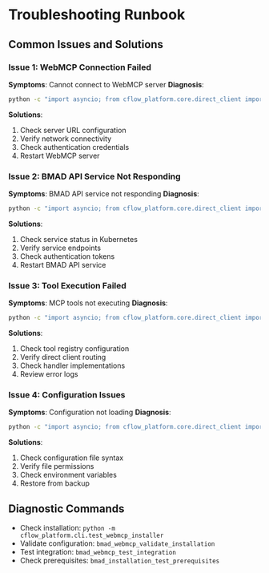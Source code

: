 # Troubleshooting Runbook

## Common Issues and Solutions

### Issue 1: WebMCP Connection Failed
**Symptoms**: Cannot connect to WebMCP server
**Diagnosis**:
```bash
python -c "import asyncio; from cflow_platform.core.direct_client import execute_mcp_tool; print(asyncio.run(execute_mcp_tool('bmad_webmcp_validate_installation')))"
```

**Solutions**:
1. Check server URL configuration
2. Verify network connectivity
3. Check authentication credentials
4. Restart WebMCP server

### Issue 2: BMAD API Service Not Responding
**Symptoms**: BMAD API service not responding
**Diagnosis**:
```bash
python -c "import asyncio; from cflow_platform.core.direct_client import execute_mcp_tool; print(asyncio.run(execute_mcp_tool('bmad_webmcp_test_integration')))"
```

**Solutions**:
1. Check service status in Kubernetes
2. Verify service endpoints
3. Check authentication tokens
4. Restart BMAD API service

### Issue 3: Tool Execution Failed
**Symptoms**: MCP tools not executing
**Diagnosis**:
```bash
python -c "import asyncio; from cflow_platform.core.direct_client import execute_mcp_tool; print(asyncio.run(execute_mcp_tool('bmad_installation_test_prerequisites')))"
```

**Solutions**:
1. Check tool registry configuration
2. Verify direct client routing
3. Check handler implementations
4. Review error logs

### Issue 4: Configuration Issues
**Symptoms**: Configuration not loading
**Diagnosis**:
```bash
python -c "import asyncio; from cflow_platform.core.direct_client import execute_mcp_tool; print(asyncio.run(execute_mcp_tool('bmad_webmcp_get_config')))"
```

**Solutions**:
1. Check configuration file syntax
2. Verify file permissions
3. Check environment variables
4. Restore from backup

## Diagnostic Commands
- Check installation: `python -m cflow_platform.cli.test_webmcp_installer`
- Validate configuration: `bmad_webmcp_validate_installation`
- Test integration: `bmad_webmcp_test_integration`
- Check prerequisites: `bmad_installation_test_prerequisites`
